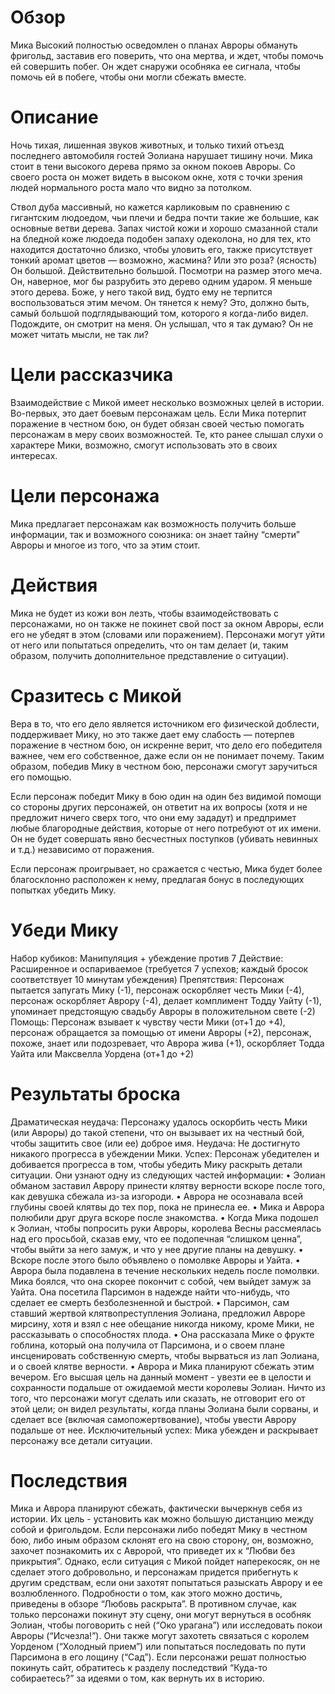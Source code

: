 # Обзор
Мика Высокий полностью осведомлен о планах Авроры обмануть фригольд, заставив его поверить, что она мертва, и ждет, чтобы помочь ей совершить побег. Он ждет снаружи особняка ее сигнала, чтобы помочь ей в побеге, чтобы они могли сбежать вместе.

# Описание
Ночь тихая, лишенная звуков животных, и только тихий отъезд последнего автомобиля гостей Эолиана нарушает тишину ночи. Мика стоит в тени высокого дерева прямо за окном покоев Авроры. Со своего роста он может видеть в высоком окне, хотя с точки зрения людей нормального роста мало что видно за потолком.

Ствол дуба массивный, но кажется карликовым по сравнению с гигантским людоедом, чьи плечи и бедра почти такие же большие, как основные ветви дерева. Запах чистой кожи и хорошо смазанной стали на бледной коже людоеда подобен запаху одеколона, но для тех, кто находится достаточно близко, чтобы уловить его, также присутствует тонкий аромат цветов — возможно, жасмина? Или это роза? (ясность) Он большой. Действительно большой. Посмотри на размер этого меча. Он, наверное, мог бы разрубить это дерево одним ударом. Я меньше этого дерева. Боже, у него такой вид, будто ему не терпится воспользоваться этим мечом. Он тянется к нему? Это, должно быть, самый большой подглядывающий том, которого я когда-либо видел. Подождите, он смотрит на меня. Он услышал, что я так думаю? Он не может читать мысли, не так ли?

# Цели рассказчика
Взаимодействие с Микой имеет несколько возможных целей в истории. Во-первых, это дает боевым персонажам цель. Если Мика потерпит поражение в честном бою, он будет обязан своей честью помогать персонажам в меру своих возможностей. Те, кто ранее слышал слухи о характере Мики, возможно, смогут использовать это в своих интересах.

# Цели персонажа
Мика предлагает персонажам как возможность получить больше информации, так и возможного союзника: он знает тайну “смерти” Авроры и многое из того, что за этим стоит.

# Действия
Мика не будет из кожи вон лезть, чтобы взаимодействовать с персонажами, но он также не покинет свой пост за окном Авроры, если его не убедят в этом (словами или поражением). Персонажи могут уйти от него или попытаться определить, что он там делает (и, таким образом, получить дополнительное представление о ситуации).

# Сразитесь с Микой
Вера в то, что его дело является источником его физической доблести, поддерживает Мику, но это также дает ему слабость — потерпев поражение в честном бою, он искренне верит, что дело его победителя важнее, чем его собственное, даже если он не понимает почему. Таким образом, победив Мику в честном бою, персонажи смогут заручиться его помощью.

Если персонаж победит Мику в бою один на один без видимой помощи со стороны других персонажей, он ответит на их вопросы (хотя и не предложит ничего сверх того, что они ему зададут) и предпримет любые благородные действия, которые от него потребуют от их имени. Он не будет совершать явно бесчестных поступков (убивать невинных и т.д.) независимо от поражения.

Если персонаж проигрывает, но сражается с честью, Мика будет более благосклонно расположен к нему, предлагая бонус в последующих попытках убедить Мику.

# Убеди Мику
Набор кубиков: Манипуляция + убеждение против 7
Действие: Расширенное и оспариваемое (требуется 7 успехов; каждый бросок соответствует 10 минутам убеждения)
Препятствия: Персонаж пытается запугать Мику (-1), персонаж оскорбляет честь Мики (-4), персонаж оскорбляет Аврору (-4), делает комплимент Тодду Уайту (-1), упоминает предстоящую свадьбу Авроры в положительном свете (-2)
Помощь: Персонаж взывает к чувству чести Мики (от+1 до +4), персонаж обращается за помощью от имени Авроры (+2), персонаж, похоже, знает или подозревает, что Аврора жива (+1), оскорбляет Тодда Уайта или Максвелла Уордена (от+1 до +2)

# Результаты броска
Драматическая неудача: Персонажу удалось оскорбить честь Мики (или Авроры) до такой степени, что он вызывает их на честный бой, чтобы защитить свое (или ее) доброе имя.
Неудача: Не достигнуто никакого прогресса в убеждении Мики.
Успех: Персонаж убедителен и добивается прогресса в том, чтобы убедить Мику раскрыть детали ситуации. Они узнают одну из следующих частей информации:
• Эолиан обманом заставил Аврору принести клятву верности вскоре после того, как девушка сбежала из-за изгороди.
• Аврора не осознавала всей глубины своей клятвы до тех пор, пока не принесла ее.
• Мика и Аврора полюбили друг друга вскоре после знакомства.
• Когда Мика подошел к Эолиан, чтобы попросить руки Авроры, королева Весны рассмеялась над его просьбой, сказав ему, что ее подопечная “слишком ценна”, чтобы выйти за него замуж, и что у нее другие планы на девушку.
• Вскоре после этого было объявлено о помолвке Авроры и Уайта.
• Аврора была подавлена в течение нескольких недель после помолвки. Мика боялся, что она скорее покончит с собой, чем выйдет замуж за Уайта. Она посетила Парсимон в надежде найти что-нибудь, что сделает ее смерть безболезненной и быстрой.
• Парсимон, сам ставший жертвой клятвопреступления Эолиана, предложил Авроре мирсину, хотя и взял с нее обещание никогда никому, кроме Мики, не рассказывать о способностях плода.
• Она рассказала Мике о фрукте гоблина, который она получила от Парсимона, и о своем плане инсценировать собственную смерть, чтобы вырваться из лап Эолиана, и о своей клятве верности.
• Аврора и Мика планируют сбежать этим вечером. Его высшая цель на данный момент - увезти ее в целости и сохранности подальше от ожидаемой мести королевы Эолиан. Ничто из того, что персонажи могут сделать или сказать, не отговорит его от этой цели; он видел результаты, когда планы Эолиана были сорваны, и сделает все (включая самопожертвование), чтобы увести Аврору подальше от нее.
Исключительный успех: Мика убежден и раскрывает персонажу все детали ситуации.

# Последствия
Мика и Аврора планируют сбежать, фактически вычеркнув себя из истории. Их цель - установить как можно большую дистанцию между собой и фригольдом. Если персонажи либо победят Мику в честном бою, либо иным образом склонят его на свою сторону, он, возможно, захочет познакомить их с Авророй, что приведет их к “Любви без прикрытия”. Однако, если ситуация с Микой пойдет наперекосяк, он не сделает этого добровольно, и персонажам придется прибегнуть к другим средствам, если они захотят попытаться разыскать Аврору и ее возлюбленного. Подробности о том, как этого можно достичь, приведены в обзоре “Любовь раскрыта”.
В противном случае, как только персонажи покинут эту сцену, они могут вернуться в особняк Эолиан, чтобы поговорить с ней (“Око урагана”) или исследовать покои Авроры (“Исчезла!”). Они также могут захотеть связаться с королем Уорденом (“Холодный прием”) или попытаться последовать по пути Парсимона в его лощину (“Сад”).
Если персонажи решат полностью покинуть сайт, обратитесь к разделу последствий “Куда-то собираетесь?” за идеями о том, как вернуть их в историю.